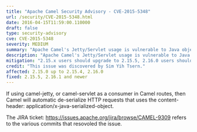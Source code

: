 ```yaml
---
title: "Apache Camel Security Advisory - CVE-2015-5348"
url: /security/CVE-2015-5348.html
date: 2016-04-15T11:59:00.110000
draft: false
type: security-advisory
cve: CVE-2015-5348
severity: MEDIUM
summary: "Apache Camel's Jetty/Servlet usage is vulnerable to Java object de-serialisation vulnerability."
description: "Apache Camel's Jetty/Servlet usage is vulnerable to Java object de-serialisation vulnerability"
mitigation: "2.15.x users should upgrade to 2.15.5, 2.16.0 users should upgrade to 2.16.1."
credit: "This issue was discovered by Sim Yih Tsern."
affected: 2.15.0 up to 2.15.4, 2.16.0
fixed: 2.15.5, 2.16.1 and newer
---
```


If using camel-jetty, or camel-servlet as a consumer in Camel routes, then Camel will automatic de-serialize HTTP requests that uses the content-header: application/x-java-serialized-object. 

The JIRA ticket: https://issues.apache.org/jira/browse/CAMEL-9309 refers to the various commits that resovoled the issue.

